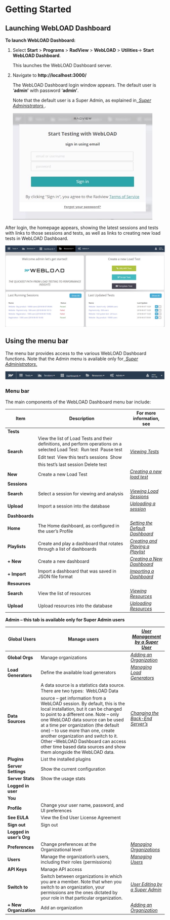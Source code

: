 # Getting Started

## Launching WebLOAD Dashboard

**To launch WebLOAD Dashboard:** 

1. Select **Start** > **Programs** > **RadView** > **WebLOAD** > **Utilities**-> **Start WebLOAD Dashboard**. 

   This launches the WebLOAD Dashboard server. 

2. Navigate to **http://localhost:3000/** 

   The WebLOAD Dashboard login window appears. The default user is ‘**admin’** with password ‘**admin’**. 

   Note that the default user is a Super Admin, as explained in[` `*Super Administrators* ](managing_organizations.md#organizational-administrators). 

   ![dashboard login page](../images/dashboard_login.jpeg)



After login, the homepage appears, showing the latest sessions and tests with links to those sessions and tests, as well as links to creating new load tests in WebLOAD Dashboard.  

![*Figure 4: * ](../images/dashboard_homepage.jpeg)





## Using the menu bar 

The menu bar provides access to the various WebLOAD Dashboard functions. Note that the Admin menu is available only for[` `*Super Administrators*.](managing_organizations.md#organizational-administrators) 

![WebLOAD Dashboard menu bar](../images/dashboard_menu_bar.png)



### Menu bar

The main components of the WebLOAD Dashboard menu bar include: 

| **Item**       | **Description**                                              | **For more information, see**                                |
| -------------- | ------------------------------------------------------------ | ------------------------------------------------------------ |
| **Tests**      |                                                              |                                                              |
| **Search**     | View the list of Load  Tests and their definitions, and perform operations on a selected Load Test:   Run test   Pause test   Edit test   View this test’s sessions   Show this test’s  last session  Delete test | [*Viewing Tests* ](manage_tests.md#viewing-tests) |
| **New**        | Create a new Load Test                                       | [*Creating a new load test* ](manage_tests.md#creating-a-new-load-test) |
| **Sessions**   |                                                              |                                                              |
| **Search**     | Select a session for  viewing and analysis                   | [*Viewing Load Sessions* ](manage_sessions.md#viewing-load-sessions) |
| **Upload**     | Import a session into the  database                          | [*Uploading a session* ](manage_sessions.md#uploading-a-session) |
| **Dashboards** |                                                              |                                                              |
| **Home**       | The  Home dashboard, as configured in  the  user’s Profile   | [*Setting the Default Dashboard*](managing_dashboards.md#setting-the-default-home-dashboard) |
| **Playlists**  | Create and play a  dashboard that rotates through a list of dashboards | [*Creating and Playing a Playlist* ](creating_playlist.md) |
| **+ New**      | Create a new dashboard                                       | [*Creating a New Dashboard* ](managing_dashboards.md#creating-a-new-dashboard) |
| **+ Import**   | Import a dashboard that  was saved in JSON file format       | [*Importing a Dashboard* ](managing_dashboards.md#importing-a-dashboard) |
| **Resources**  |                                                              |                                                              |
| **Search**     | View the list of resources                                   | [*Viewing Resources* ](managing_resources.md#viewing-resources) |
| **Upload**     | Upload resources into the database                           | [*Uploading Resources* ](managing_resources.md#uploading-resources) |



**Admin – this tab is available only for Super Admin users**  

| **Global Users**         | Manage users                                                 | [*User Management by a Super User*](managing_organizations.md#user-management-by-a-super-admin) |
| ------------------------ | ------------------------------------------------------------ | ------------------------------------------------------------ |
| **Global Orgs**          | Manage organizations                                         | [*Adding an Organization* ](managing_organizations.md#adding-an-organization) |
| **Load Generators**      | Define the available load generators                         | [*Managing Load Generators* ](managing_load_generators.md) |
| **Data Sources**         | A data source is a statistics data source. There are two types:   WebLOAD Data  source – get information from a WebLOAD session. By default, this is the  local installation, but it can be changed  to point to a different one. Note – only one WebLOAD data source can  be used at a time per organization (the default one) – to use more than one,  create another organization and switch to  it.  Other –WebLOAD Dashboard can access other  time based data sources and show  them alongside the WebLOAD data. | [*Changing   the Back-End Server’s*](appendix_a.md) |
| **Plugins**              | List the installed plugins                                   |                                                              |
| **Server Settings**      | Show the current configuration                               |                                                              |
| **Server Stats**         | Show the usage stats                                         |                                                              |
| **Logged in user**       |                                                              |                                                              |
| **You**                  |                                                              |                                                              |
| **Profile**              | Change your user name, password, and UI preferences          |                                                              |
| **See EULA**             | View the End User License Agreement                          |                                                              |
| **Sign out**             | Sign out                                                     |                                                              |
| **Logged in user’s Org** |                                                              |                                                              |
| **Preferences**          | Change preferences at the Organizational level               | [*Managing Organizations* ](managing_organizations.md) |
| **Users**                | Manage the organization’s users,  including their roles (permissions) | [*Managing Users* ](managing_organizations.md) |
| **API Keys**             | Manage  API access                                           |                                                              |
| **Switch to**            | Switch  between organizations in which you are a member. Note that when you switch to  an organization, your permissions are the ones dictated by your role in that  particular organization. | [*User Editing by a Super Admin*](managing_organizations.md#user-editing-by-a-super-admin-editing-user-s-permissions-organizations-roles-and-details) |
| **+ New Organization**   | Add  an organization                                         | [*Adding an Organization* ](managing_organizations.md#adding-an-organization) |





